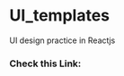 # UI_templates
UI design practice in Reactjs
### Check this Link: 
<a href="https://651ee57baf23b0095fcaf977--lively-yeot-b06248.netlify.app/" ></a>
<img src="" />
